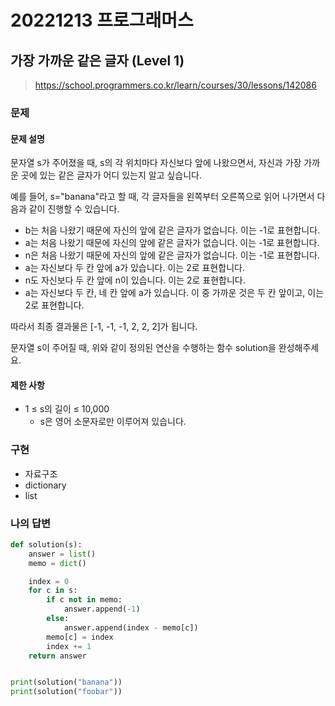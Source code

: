 # 20221213 프로그래머스

## 가장 가까운 같은 글자 (Level 1)
> https://school.programmers.co.kr/learn/courses/30/lessons/142086

### 문제
#### 문제 설명
문자열 s가 주어졌을 때, s의 각 위치마다 자신보다 앞에 나왔으면서, 자신과 가장 가까운 곳에 있는 같은 글자가 어디 있는지 알고 싶습니다.

예를 들어, s="banana"라고 할 때,  각 글자들을 왼쪽부터 오른쪽으로 읽어 나가면서 다음과 같이 진행할 수 있습니다.

- b는 처음 나왔기 때문에 자신의 앞에 같은 글자가 없습니다. 이는 -1로 표현합니다.
- a는 처음 나왔기 때문에 자신의 앞에 같은 글자가 없습니다. 이는 -1로 표현합니다.
- n은 처음 나왔기 때문에 자신의 앞에 같은 글자가 없습니다. 이는 -1로 표현합니다.
- a는 자신보다 두 칸 앞에 a가 있습니다. 이는 2로 표현합니다.
- n도 자신보다 두 칸 앞에 n이 있습니다. 이는 2로 표현합니다.
- a는 자신보다 두 칸, 네 칸 앞에 a가 있습니다. 이 중 가까운 것은 두 칸 앞이고, 이는 2로 표현합니다.

따라서 최종 결과물은 [-1, -1, -1, 2, 2, 2]가 됩니다.

문자열 s이 주어질 때, 위와 같이 정의된 연산을 수행하는 함수 solution을 완성해주세요.

#### 제한 사항
- 1 ≤ s의 길이 ≤ 10,000
  - s은 영어 소문자로만 이루어져 있습니다.

### 구현
- 자료구조
- dictionary
- list

### 나의 답변
```python
def solution(s):
    answer = list()
    memo = dict()

    index = 0
    for c in s:
        if c not in memo:
            answer.append(-1)
        else:
            answer.append(index - memo[c])
        memo[c] = index
        index += 1
    return answer


print(solution("banana"))
print(solution("foobar"))
```